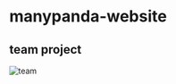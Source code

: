 # manypanda-website 
## team project
![team](https://user-images.githubusercontent.com/114125056/215378963-d481ef7c-6a23-4452-b1f3-0ef846908536.PNG)
